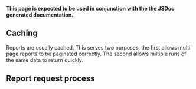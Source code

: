__This page is expected to be used in conjunction with the the JSDoc generated documentation.__

## Caching ##
Reports are usually cached.  This serves two purposes, the first allows multi page reports to be paginated correctly.  The second allows miltiple runs of the same data to return quickly.

## Report request process ##